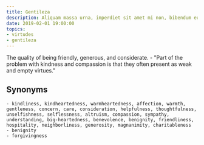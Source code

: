 ```yaml
---
title: Gentileza
description: Aliquam massa urna, imperdiet sit amet mi non, bibendum euismod est.
date: 2019-02-01 19:00:00
topics: 
- virtudes
- gentileza
---
```


The quality of being friendly, generous, and considerate.
	- "Part of the problem with kindness and compassion is that they often present as weak and empty virtues."

## Synonyms
	- kindliness, kindheartedness, warmheartedness, affection, warmth, gentleness, concern, care, consideration, helpfulness, thoughtfulness, unselfishness, selflessness, altruism, compassion, sympathy, understanding, big-heartedness, benevolence, benignity, friendliness, hospitality, neighborliness, generosity, magnanimity, charitableness
	- benignity
	- forgivingness

